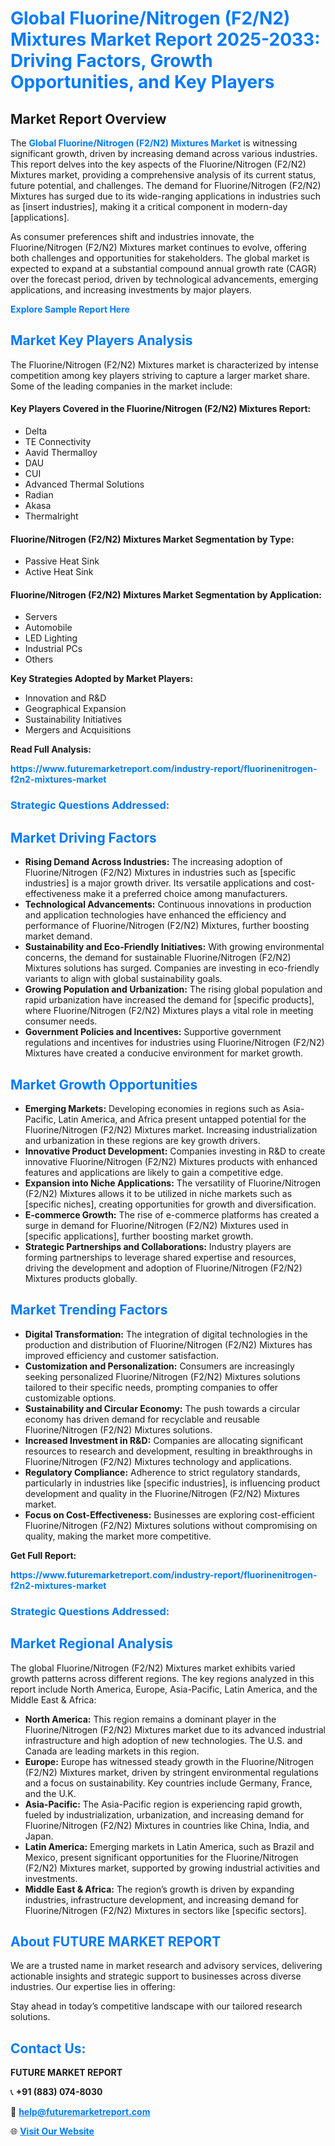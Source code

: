 <h1 style="color: #007BFF;">Global Fluorine/Nitrogen (F2/N2) Mixtures Market Report 2025-2033: Driving Factors, Growth Opportunities, and Key Players</h1>

<section id="overview">
<h2>Market Report Overview</h2>
<p>The <a href="https://www.futuremarketreport.com/industry-report/fluorinenitrogen-f2n2-mixtures-market" style="color: #007BFF; text-decoration: none;"><strong>Global Fluorine/Nitrogen (F2/N2) Mixtures Market</strong></a> is witnessing significant growth, driven by increasing demand across various industries. This report delves into the key aspects of the Fluorine/Nitrogen (F2/N2) Mixtures market, providing a comprehensive analysis of its current status, future potential, and challenges. The demand for Fluorine/Nitrogen (F2/N2) Mixtures has surged due to its wide-ranging applications in industries such as [insert industries], making it a critical component in modern-day [applications].</p>
<p>As consumer preferences shift and industries innovate, the Fluorine/Nitrogen (F2/N2) Mixtures market continues to evolve, offering both challenges and opportunities for stakeholders. The global market is expected to expand at a substantial compound annual growth rate (CAGR) over the forecast period, driven by technological advancements, emerging applications, and increasing investments by major players.</p>
</section>

<section id="overview">
<p><a href="https://www.futuremarketreport.com/request-sample/reportId=35562" style="color: #007BFF; text-decoration: none;"><strong>Explore Sample Report Here</strong></a></p>
</section>

<section id="key-players">
<h2 style="color: #007BFF;">Market Key Players Analysis</h2>
<p>The Fluorine/Nitrogen (F2/N2) Mixtures market is characterized by intense competition among key players striving to capture a larger market share. Some of the leading companies in the market include:</p>
<h4>Key Players Covered in the Fluorine/Nitrogen (F2/N2) Mixtures Report:</h4>
<ul><li>Delta</li><li>TE Connectivity</li><li>Aavid Thermalloy</li><li>DAU</li><li>CUI</li><li>Advanced Thermal Solutions</li><li>Radian</li><li>Akasa</li><li>Thermalright</li></ul>
<h4>Fluorine/Nitrogen (F2/N2) Mixtures Market Segmentation by Type:</h4>
<ul><li>Passive Heat Sink</li><li>Active Heat Sink</li></ul>

<h4>Fluorine/Nitrogen (F2/N2) Mixtures Market Segmentation by Application:</h4>
<ul><li>Servers</li><li>Automobile</li><li>LED Lighting</li><li>Industrial PCs</li><li>Others</li></ul>
<p><strong>Key Strategies Adopted by Market Players:</strong></p>
<ul>
<li>Innovation and R&D</li>
<li>Geographical Expansion</li>
<li>Sustainability Initiatives</li>
<li>Mergers and Acquisitions</li>
</ul>
</section>

<section>
<p><strong>Read Full Analysis: </strong></p><a href="https://www.futuremarketreport.com/industry-report/fluorinenitrogen-f2n2-mixtures-market" style="color: #007BFF; text-decoration: none;"><strong>https://www.futuremarketreport.com/industry-report/fluorinenitrogen-f2n2-mixtures-market</strong></a>
<h3 style="color: #007BFF;">Strategic Questions Addressed:</h3>
</section>

<section id="driving-factors">
<h2 style="color: #007BFF;">Market Driving Factors</h2>
<ul>
<li><strong>Rising Demand Across Industries:</strong> The increasing adoption of Fluorine/Nitrogen (F2/N2) Mixtures in industries such as [specific industries] is a major growth driver. Its versatile applications and cost-effectiveness make it a preferred choice among manufacturers.</li>
<li><strong>Technological Advancements:</strong> Continuous innovations in production and application technologies have enhanced the efficiency and performance of Fluorine/Nitrogen (F2/N2) Mixtures, further boosting market demand.</li>
<li><strong>Sustainability and Eco-Friendly Initiatives:</strong> With growing environmental concerns, the demand for sustainable Fluorine/Nitrogen (F2/N2) Mixtures solutions has surged. Companies are investing in eco-friendly variants to align with global sustainability goals.</li>
<li><strong>Growing Population and Urbanization:</strong> The rising global population and rapid urbanization have increased the demand for [specific products], where Fluorine/Nitrogen (F2/N2) Mixtures plays a vital role in meeting consumer needs.</li>
<li><strong>Government Policies and Incentives:</strong> Supportive government regulations and incentives for industries using Fluorine/Nitrogen (F2/N2) Mixtures have created a conducive environment for market growth.</li>
</ul>
</section>

<section id="growth-opportunities">
<h2 style="color: #007BFF;">Market Growth Opportunities</h2>
<ul>
<li><strong>Emerging Markets:</strong> Developing economies in regions such as Asia-Pacific, Latin America, and Africa present untapped potential for the Fluorine/Nitrogen (F2/N2) Mixtures market. Increasing industrialization and urbanization in these regions are key growth drivers.</li>
<li><strong>Innovative Product Development:</strong> Companies investing in R&D to create innovative Fluorine/Nitrogen (F2/N2) Mixtures products with enhanced features and applications are likely to gain a competitive edge.</li>
<li><strong>Expansion into Niche Applications:</strong> The versatility of Fluorine/Nitrogen (F2/N2) Mixtures allows it to be utilized in niche markets such as [specific niches], creating opportunities for growth and diversification.</li>
<li><strong>E-commerce Growth:</strong> The rise of e-commerce platforms has created a surge in demand for Fluorine/Nitrogen (F2/N2) Mixtures used in [specific applications], further boosting market growth.</li>
<li><strong>Strategic Partnerships and Collaborations:</strong> Industry players are forming partnerships to leverage shared expertise and resources, driving the development and adoption of Fluorine/Nitrogen (F2/N2) Mixtures products globally.</li>
</ul>
</section>

<section id="trending-factors">
<h2 style="color: #007BFF;">Market Trending Factors</h2>
<ul>
<li><strong>Digital Transformation:</strong> The integration of digital technologies in the production and distribution of Fluorine/Nitrogen (F2/N2) Mixtures has improved efficiency and customer satisfaction.</li>
<li><strong>Customization and Personalization:</strong> Consumers are increasingly seeking personalized Fluorine/Nitrogen (F2/N2) Mixtures solutions tailored to their specific needs, prompting companies to offer customizable options.</li>
<li><strong>Sustainability and Circular Economy:</strong> The push towards a circular economy has driven demand for recyclable and reusable Fluorine/Nitrogen (F2/N2) Mixtures solutions.</li>
<li><strong>Increased Investment in R&D:</strong> Companies are allocating significant resources to research and development, resulting in breakthroughs in Fluorine/Nitrogen (F2/N2) Mixtures technology and applications.</li>
<li><strong>Regulatory Compliance:</strong> Adherence to strict regulatory standards, particularly in industries like [specific industries], is influencing product development and quality in the Fluorine/Nitrogen (F2/N2) Mixtures market.</li>
<li><strong>Focus on Cost-Effectiveness:</strong> Businesses are exploring cost-efficient Fluorine/Nitrogen (F2/N2) Mixtures solutions without compromising on quality, making the market more competitive.</li>
</ul>
</section>

<section>
<p><strong>Get Full Report: </strong></p><a href="https://www.futuremarketreport.com/industry-report/fluorinenitrogen-f2n2-mixtures-market" style="color: #007BFF; text-decoration: none;"><strong>https://www.futuremarketreport.com/industry-report/fluorinenitrogen-f2n2-mixtures-market</strong></a>
<h3 style="color: #007BFF;">Strategic Questions Addressed:</h3>
</section>


<section id="regional-analysis">
<h2 style="color: #007BFF;">Market Regional Analysis</h2>
<p>The global Fluorine/Nitrogen (F2/N2) Mixtures market exhibits varied growth patterns across different regions. The key regions analyzed in this report include North America, Europe, Asia-Pacific, Latin America, and the Middle East & Africa:</p>
<ul>
<li><strong>North America:</strong> This region remains a dominant player in the Fluorine/Nitrogen (F2/N2) Mixtures market due to its advanced industrial infrastructure and high adoption of new technologies. The U.S. and Canada are leading markets in this region.</li>
<li><strong>Europe:</strong> Europe has witnessed steady growth in the Fluorine/Nitrogen (F2/N2) Mixtures market, driven by stringent environmental regulations and a focus on sustainability. Key countries include Germany, France, and the U.K.</li>
<li><strong>Asia-Pacific:</strong> The Asia-Pacific region is experiencing rapid growth, fueled by industrialization, urbanization, and increasing demand for Fluorine/Nitrogen (F2/N2) Mixtures in countries like China, India, and Japan.</li>
<li><strong>Latin America:</strong> Emerging markets in Latin America, such as Brazil and Mexico, present significant opportunities for the Fluorine/Nitrogen (F2/N2) Mixtures market, supported by growing industrial activities and investments.</li>
<li><strong>Middle East & Africa:</strong> The region’s growth is driven by expanding industries, infrastructure development, and increasing demand for Fluorine/Nitrogen (F2/N2) Mixtures in sectors like [specific sectors].</li>
</ul>
</section>

<footer>
<h2 style="color: #007BFF;">About FUTURE MARKET REPORT</h2>
<p>We are a trusted name in market research and advisory services, delivering actionable insights and strategic support to businesses across diverse industries. Our expertise lies in offering:</p>

<p>Stay ahead in today’s competitive landscape with our tailored research solutions.</p>

<h2 style="color: #007BFF;">Contact Us:</h2>
<p><strong>FUTURE MARKET REPORT</strong></p>
<p>📞 <strong>+91 (883) 074-8030</strong></p>
<p>📧 <strong><a href="mailto:help@futuremarketreport.com" style="color: #007BFF;">help@futuremarketreport.com</a></strong></p>
<p>🌐 <strong><a href="https://www.futuremarketreport.com/" style="color: #007BFF;">Visit Our Website</a></strong></p>
</footer>